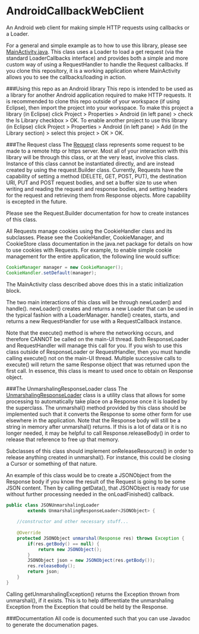 AndroidCallbackWebClient
========================

An Android web client for making simple HTTP requests using callbacks or a Loader.

For a general and simple example as to how to use this library, please see [MainActivity.java](https://github.com/ericelsken/AndroidCallbackWebClient/blob/master/src/com/ericelsken/android/web/example/MainActivity.java).
This class uses a Loader to load a get request (via the standard LoaderCallbacks interface) and provides both a simple and more custom way of using a RequestHandler to handle the Request callbacks.
If you clone this repository, it is a working application where MainActivity allows you to see the callbacks/loading in action.

###Using this repo as an Android library
This repo is intended to be used as a library for another Android application required to make HTTP requests.
It is recommended to clone this repo outside of your workspace (if using Eclipse), then import the project into your workspace.
To make this project a library (in Eclipse) click Project > Properties > Android (in left pane) > check the Is Library checkbox > OK.
To enable another project to use this library (in Eclipse) click Project > Properties > Android (in left pane) > Add (in the Library section) > select this project > OK > OK.

###The Request class
The
[Request](https://github.com/ericelsken/AndroidCallbackWebClient/blob/master/src/com/ericelsken/android/web/Request.java) 
class represents some request to be made to a remote http or https server. Most all of your interaction with
this library will be through this class, or at the very least, involve this class.
Instance of this class cannot be instantiated directly, and are instead created by using the request.Builder class.
Currently, Requests have the capability of setting a method (DELETE, GET, POST, PUT), the destination URI,
PUT and POST request bodies, and set a buffer size to use when writing and reading the request and response bodies,
and setting headers for the request and retrieving them from Response objects.
More capability is excepted in the future.

Please see the Request.Builder documentation for how to create instances of this class.

All Requests manage cookies using the CookieHandler class and its subclasses. Please see the CookieHandler,
CookieManager, and CookieStore class documentation in the java.net package for details on how to use cookies with
Requests.
For example, to enable simple cookie management for the entire application, the following line would suffice:
```java
CookieManager manager = new CookieManager();
CookieHandler.setDefault(manager);
```
The MainActivity class described above does this in a static initialization block.

The two main interactions of this class will be through newLoader() and handle().
newLoader() creates and returns a new Loader<Response> that can be used in the typical fashion with a LoaderManager.
handle() creates, starts, and returns a new RequestHandler for use with a RequestCallback instance.

Note that the execute() method is where the networking occurs, and therefore CANNOT be called on the main-UI thread.
Both ResponseLoader and RequestHandler will manage this call for you. If you wish to use this class outside of 
ResponseLoader or RequestHandler, then you must handle calling execute() not on the main-UI thread.
Multiple successive calls to execute() will return the same Response object that was returned upon the first call.
In essence, this class is meant to used once to obtain on Response object.

###The UnmarshalingResponseLoader class
The
[UnmarshalingResponseLoader](https://github.com/ericelsken/AndroidCallbackWebClient/blob/master/src/com/ericelsken/android/web/content/UnmarshalingResponseLoader.java)
class is a utility class that allows for some processing to automatically take place
on a Response once it is loaded by the superclass.
The unmarshal() method provided by this class should be implemented such that
it converts the Response to some other form for use elsewhere in the
application. Note that the Response body will still be a string in memory
after unmarshal() returns. If this is a lot of data or it is no longer needed,
it may be helpful to call Response.releaseBody() in order to release that
reference to free up that memory.

Subclasses of this class should implement onReleaseResources() in order to
release anything created in unmarshal(). For instance, this could be closing
a Cursor or something of that nature.

An example of this class would be to create a JSONObject from the Response
body if you know the result of the Request is going to be some JSON content.
Then by calling getData(), that JSONObject is ready for use without further
processing needed in the onLoadFinished() callback.
```java
public class JSONUnmarshalingLoader 
		extends UnmarshalingResponseLoader<JSONObject> {
	
	//constructor and other necessary stuff...
	
	@Override
	protected JSONObject unmarshal(Response res) throws Exception {
		if(res.getBody() == null) {
			return new JSONObject();
		}
		JSONObject json = new JSONObject(res.getBody());
		res.releaseBody();
		return json;
	}
}
```

Calling getUnmarshalingException() returns the Exception thrown from
unmarshal(), if it exists. This is to help differentiate the unmarshaling
Exception from the Exception that could be held by the Response.

###Documentation
All code is documented such that you can use Javadoc to generate the documenation pages.
